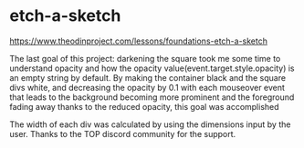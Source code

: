 # etch-a-sketch
https://www.theodinproject.com/lessons/foundations-etch-a-sketch

The last goal of this project: darkening the square took me some time to understand opacity and how the opacity value(event.target.style.opacity) is an empty string by default. By making the container black and the square divs white, and decreasing the opacity by 0.1 with each mouseover event that leads to the background becoming more prominent and the foreground fading away thanks to the reduced opacity, this goal was accomplished

The width of each div was calculated by using the dimensions input by the user. Thanks to the TOP discord community for the support.
